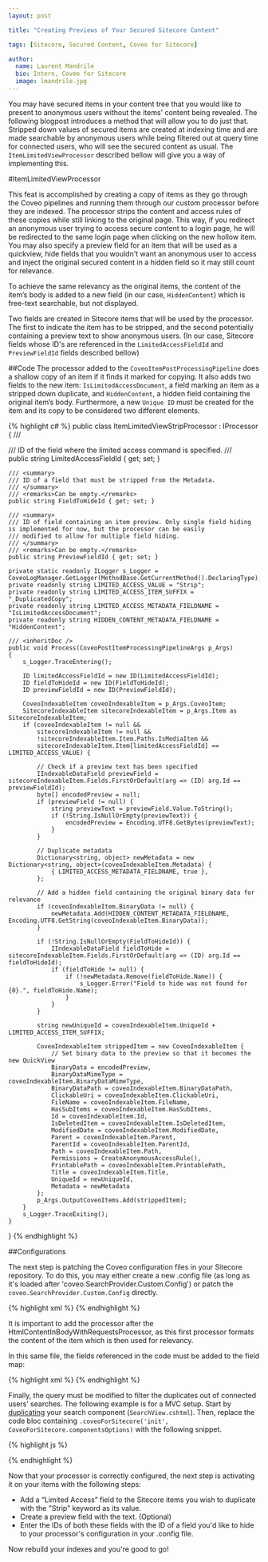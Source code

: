 ```yaml
---
layout: post

title: "Creating Previews of Your Secured Sitecore Content"

tags: [Sitecore, Secured Content, Coveo for Sitecore]

author:
  name: Laurent Mandrile
  bio: Intern, Coveo for Sitecore
  image: lmandrile.jpg
---
```


You may have secured items in your content tree that you would like to present to anonymous users without the items' content being revealed. The following blogpost introduces a method that will allow you to do just that. Stripped down values of secured items are created at indexing time and are made searchable by anonymous users while being filtered out at query time for connected users, who will see the secured content as usual. The `ItemLimitedViewProcessor` described bellow will give you a way of implementing this.

<!-- more -->

#ItemLimitedViewProcessor

This feat is accomplished by creating a copy of items as they go through the Coveo pipelines and running them through our custom processor before they are indexed. The processor strips the content and access rules of these copies while still linking to the original page. This way, if you redirect an anonymous user trying to access secure content to a login page, he will be redirected to the same login page when clicking on the new hollow item. You may also specify a preview field for an item that will be used as a quickview, hide fields that you wouldn't want an anonymous user to access and inject the original secured content in a hidden field so it may still count for relevance.

To achieve the same relevancy as the original items, the content of the item’s body is added to a new field (in our case, `HiddenContent`) which is free-text searchable, but not displayed.

Two fields are created in Sitecore items that will be used by the processor. The first to indicate the item has to be stripped, and the second potentially containing a preview text to show anonymous users. (In our case, Sitecore fields whose ID's are referenced in the  `LimitedAccessFieldId` and `PreviewFieldId` fields described bellow)

##Code
The processor added to the `CoveoItemPostProcessingPipeline` does a shallow copy of an item if it finds it marked for copying. It also adds two fields to the new item: `IsLimitedAccessDocument`, a field marking an item as a stripped down duplicate, and `HiddenContent`, a hidden field containing the original item’s body. Furthermore, a new `Unique ID` must be created for the item and its copy to be considered two different elements.

{% highlight c# %}
public class ItemLimitedViewStripProcessor : IProcessor<CoveoPostItemProcessingPipelineArgs>
{
    /// <summary>
    /// ID of the field where the limited access command is specified.
    /// </summary>
    public string LimitedAccessFieldId { get; set; }

    /// <summary>
    /// ID of a field that must be stripped from the Metadata.
    /// </summary>
    /// <remarks>Can be empty.</remarks>
    public string FieldToHideId { get; set; }

    /// <summary>
    /// ID of field containing an item preview. Only single field hiding is implemented for now, but the processor can be easily
    /// modified to allow for multiple field hiding.
    /// </summary>
    /// <remarks>Can be empty.</remarks>
    public string PreviewFieldId { get; set; }

    private static readonly ILogger s_Logger = CoveoLogManager.GetLogger(MethodBase.GetCurrentMethod().DeclaringType);
    private readonly string LIMITED_ACCESS_VALUE = "Strip";
    private readonly string LIMITED_ACCESS_ITEM_SUFFIX = "_DuplicatedCopy";
    private readonly string LIMITED_ACCESS_METADATA_FIELDNAME = "IsLimitedAccessDocument";
    private readonly string HIDDEN_CONTENT_METADATA_FIELDNAME = "HiddenContent";

    /// <inheritDoc />
    public void Process(CoveoPostItemProcessingPipelineArgs p_Args)
    {
        s_Logger.TraceEntering();

        ID limitedAccessFieldId = new ID(LimitedAccessFieldId);
        ID fieldToHideId = new ID(FieldToHideId);
        ID previewFieldId = new ID(PreviewFieldId);

        CoveoIndexableItem coveoIndexableItem = p_Args.CoveoItem;
        SitecoreIndexableItem sitecoreIndexableItem = p_Args.Item as SitecoreIndexableItem;
        if (coveoIndexableItem != null &&
            sitecoreIndexableItem != null &&
            !sitecoreIndexableItem.Item.Paths.IsMediaItem &&
            sitecoreIndexableItem.Item[limitedAccessFieldId] == LIMITED_ACCESS_VALUE) {

            // Check if a preview text has been specified
            IIndexableDataField previewField = sitecoreIndexableItem.Fields.FirstOrDefault(arg => (ID) arg.Id == previewFieldId);
            byte[] encodedPreview = null;
            if (previewField != null) {
                string previewText = previewField.Value.ToString();
                if (!String.IsNullOrEmpty(previewText)) {
                    encodedPreview = Encoding.UTF8.GetBytes(previewText);
                }
            }

            // Duplicate metadata
            Dictionary<string, object> newMetadata = new Dictionary<string, object>(coveoIndexableItem.Metadata) {
                { LIMITED_ACCESS_METADATA_FIELDNAME, true },
            };

            // Add a hidden field containing the original binary data for relevance
            if (coveoIndexableItem.BinaryData != null) {
                newMetadata.Add(HIDDEN_CONTENT_METADATA_FIELDNAME, Encoding.UTF8.GetString(coveoIndexableItem.BinaryData));
            }

            if (!String.IsNullOrEmpty(FieldToHideId)) {
                IIndexableDataField fieldToHide = sitecoreIndexableItem.Fields.FirstOrDefault(arg => (ID) arg.Id == fieldToHideId);
                if (fieldToHide != null) {
                    if (!newMetadata.Remove(fieldToHide.Name)) {
                        s_Logger.Error("Field to hide was not found for {0}.", fieldToHide.Name);
                    }
                }
            }

            string newUniqueId = coveoIndexableItem.UniqueId + LIMITED_ACCESS_ITEM_SUFFIX;

            CoveoIndexableItem strippedItem = new CoveoIndexableItem {
                // Set binary data to the preview so that it becomes the new QuickView
                BinaryData = encodedPreview,
                BinaryDataMimeType = coveoIndexableItem.BinaryDataMimeType,
                BinaryDataPath = coveoIndexableItem.BinaryDataPath,
                ClickableUri = coveoIndexableItem.ClickableUri,
                FileName = coveoIndexableItem.FileName,
                HasSubItems = coveoIndexableItem.HasSubItems,
                Id = coveoIndexableItem.Id,
                IsDeletedItem = coveoIndexableItem.IsDeletedItem,
                ModifiedDate = coveoIndexableItem.ModifiedDate,
                Parent = coveoIndexableItem.Parent,
                ParentId = coveoIndexableItem.ParentId,
                Path = coveoIndexableItem.Path,
                Permissions = CreateAnonymousAccessRule(),
                PrintablePath = coveoIndexableItem.PrintablePath,
                Title = coveoIndexableItem.Title,
                UniqueId = newUniqueId,
                Metadata = newMetadata
            };
            p_Args.OutputCoveoItems.Add(strippedItem);
        }
        s_Logger.TraceExiting();
    }
}
{% endhighlight %}

##Configurations

The next step is patching the Coveo configuration files in your Sitecore repository. To do this, you may either create a new .config file (as long as it's loaded after 'coveo.SearchProvider.Custom.Config') or patch the `coveo.SearchProvider.Custom.Config` directly.

{% highlight xml %}
<configuration xmlns:patch="http://www.sitecore.net/xmlconfig/">
  <sitecore>
    <pipelines>
      <coveoPostItemProcessingPipeline>
        <processor type="ItemLimitedAccess.Processors.ItemLimitedViewStripProcessor, ItemLimitedAccess">
          <LimitedAccessFieldID></LimitedAccessFieldID>
          <PreviewFieldID></PreviewFieldID>
          <FieldToHideID></FieldToHideID>
        </processor>
      </coveoPostItemProcessingPipeline>
    </pipelines>
  </sitecore>
</configuration>
{% endhighlight %}

It is important to add the processor after the HtmlContentInBodyWithRequestsProcessor, as this first processor formats the content of the item which is then used for relevancy.

In this same file, the fields referenced in the code must be added to the field map:

{% highlight xml %}
<fieldMap>
    <fieldNames hint="raw:AddFieldByFieldName">
    <fieldType fieldName="IsLimitedAccessDocument" settingType="Coveo.Framework.Configuration.FieldConfiguration, Coveo.Framework" />
    <fieldType fieldName="HiddenContent" includeForFreeTextSearch="true" isDisplayField="false" settingType="Coveo.Framework.Configuration.FieldConfiguration, Coveo.Framework" />
    </fieldNames>
</fieldMap>
{% endhighlight %}

Finally, the query must be modified to filter the duplicates out of connected users’ searches. The following example is for a MVC setup. Start by [duplicating](https://developers.coveo.com/display/public/SitecoreV4/Duplicating+the+Coveo+Search+Component) your search component (`SearchView.cshtml`). Then, replace the code bloc containing `.coveoForSitecore('init', CoveoForSitecore.componentsOptions)` with the following snippet.

{% highlight js %}
<script type="text/javascript">
  //Implement this function based on your security rules
  function userHasAccessToSecuredContent() {
    return @Model.IsUserAnonymous.ToString().ToLower();
  }

  Coveo.$(function() {
    Coveo.$("#@Model.Id")
    .on(Coveo.QueryEvents.buildingQuery, function(e, args) {
      if (!userHasAccessToSecuredContent()) {
        args.queryBuilder.advancedExpression.add("NOT @(Model.ToCoveoFieldName("IsLimitedAccessDocument"))");
      }
    })
    .coveoForSitecore('init', CoveoForSitecore.componentsOptions);
  });
</script>
{% endhighlight %}

Now that your processor is correctly configured, the next step is activating it on your items with the following steps:

- Add a “Limited Access” field to the Sitecore items you wish to duplicate with the "Strip" keyword as its value. 
- Create a preview field with the text. (Optional)
- Enter the IDs of both these fields with the ID of a field you'd like to hide to your processor's configuration in your .config file.

Now rebuild your indexes and you're good to go!
